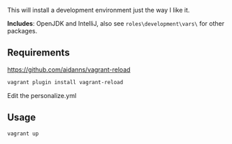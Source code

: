 This will install a development environment just the way I like it.

__Includes__: OpenJDK and IntelliJ, also see `roles\development\vars\` for other packages.

## Requirements
https://github.com/aidanns/vagrant-reload
```sh
vagrant plugin install vagrant-reload
```

Edit the personalize.yml

## Usage
```sh
vagrant up
```
